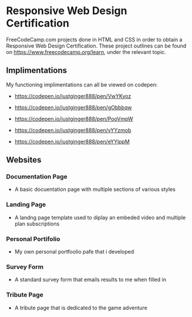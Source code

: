 # Responsive Web Design Certification
FreeCodeCamp.com projects done in HTML and CSS in order to obtain a Responsive Web Design Certification. 
These project outlines can be found on https://www.freecodecamp.org/learn, under the relevant topic.

## Implimentations
My functioning implimentations can all be viewed on codepen:

* https://codepen.io/justginger888/pen/VwYKyoz

* https://codepen.io/justginger888/pen/gObbbqw

* https://codepen.io/justginger888/pen/PooVmpW

* https://codepen.io/justginger888/pen/vYYzmob

* https://codepen.io/justginger888/pen/eYYjppM

## Websites
### Documentation Page
* A basic docuentation page with multiple sections of various styles
### Landing Page
* A landng page template used to diplay an embeded video and multiple plan subscriptions
### Personal Portifolio
* My own personal portfoolio pafe that i developed 
### Survey Form
* A standard survey form that emails results to me when filled in
### Tribute Page
* A tribute page that is dedicated to the game adventure
